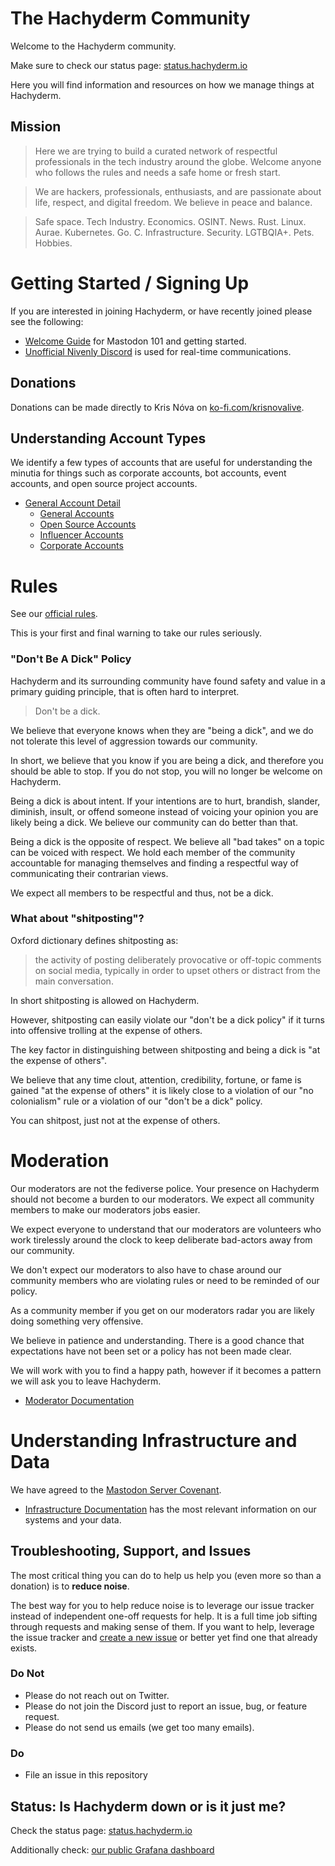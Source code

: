 # The Hachyderm Community

Welcome to the Hachyderm community.

Make sure to check our status page: [status.hachyderm.io](https://status.hachyderm.io)

Here you will find information and resources on how we manage things at Hachyderm.

## Mission 

> Here we are trying to build a curated network of respectful professionals in the tech industry around the globe. Welcome anyone who follows the rules and needs a safe home or fresh start.

> We are hackers, professionals, enthusiasts, and are passionate about life, respect, and digital freedom. We believe in peace and balance.

> Safe space. Tech Industry. Economics. OSINT. News. Rust. Linux. Aurae. Kubernetes. Go. C. Infrastructure. Security. LGTBQIA+. Pets. Hobbies.

# Getting Started / Signing Up

If you are interested in joining Hachyderm, or have recently joined please see the following:

 - [Welcome Guide](/welcome/README.md) for Mastodon 101 and getting started.
 - [Unofficial Nivenly Discord](https://discord.gg/YnWdbchSwA) is used for real-time communications.

## Donations

Donations can be made directly to Kris Nóva on [ko-fi.com/krisnovalive](https://ko-fi.com/krisnovalive).

## Understanding Account Types

We identify a few types of accounts that are useful for understanding the minutia for things such as corporate accounts, bot accounts, event accounts, and open source project accounts. 

 - [General Account Detail](accounts/README.md)
   - [General Accounts](accounts/general-accounts.md)
   - [Open Source Accounts](accounts/open-source-accounts.md)
   - [Influencer Accounts](accounts/influencer-accounts.md)
   - [Corporate Accounts](accounts/corporate-accounts.md)

# Rules

See our [official rules](https://hachyderm.io/about/more#rules).

This is your first and final warning to take our rules seriously.

### "Don't Be A Dick" Policy

Hachyderm and its surrounding community have found safety and value in a primary guiding principle, that is often hard to interpret.

> Don't be a dick.

We believe that everyone knows when they are "being a dick", and we do not tolerate this level of aggression towards our community. 

In short, we believe that you know if you are being a dick, and therefore you should be able to stop. If you do not stop, you will no longer be welcome on Hachyderm.

Being a dick is about intent. If your intentions are to hurt, brandish, slander, diminish, insult, or offend someone instead of voicing your opinion you are likely being a dick. We believe our community can do better than that.

Being a dick is the opposite of respect. We believe all "bad takes" on a topic can be voiced with respect.
We hold each member of the community accountable for managing themselves and finding a respectful way of communicating their contrarian views.

We expect all members to be respectful and thus, not be a dick.

### What about "shitposting"?

Oxford dictionary defines shitposting as:

> the activity of posting deliberately provocative or off-topic comments on social media, typically in order to upset others or distract from the main conversation.

In short shitposting is allowed on Hachyderm. 

However, shitposting can easily violate our "don't be a dick policy" if it turns into offensive trolling at the expense of others.

The key factor in distinguishing between shitposting and being a dick is "at the expense of others".

We believe that any time clout, attention, credibility, fortune, or fame is gained "at the expense of others" it is likely close to a violation of our "no colonialism" rule or a violation of our "don't be a dick" policy.

You can shitpost, just not at the expense of others.

# Moderation 

Our moderators are not the fediverse police.
Your presence on Hachyderm should not become a burden to our moderators.
We expect all community members to make our moderators jobs easier.

We expect everyone to understand that our moderators are volunteers who work tirelessly around the clock to keep deliberate bad-actors away from our community.

We don't expect our moderators to also have to chase around our community members who are violating rules or need to be reminded of our policy. 

As a community member if you get on our moderators radar you are likely doing something very offensive.

We believe in patience and understanding. 
There is a good chance that expectations have not been set or a policy has not been made clear.

We will work with you to find a happy path, however if it becomes a pattern we will ask you to leave Hachyderm.

 - [Moderator Documentation](/mods/README.md)

# Understanding Infrastructure and Data

We have agreed to the [Mastodon Server Covenant](https://joinmastodon.org/covenant).

- [Infrastructure Documentation](infra/README.md) has the most relevant information on our systems and your data.

## Troubleshooting, Support, and Issues

The most critical thing you can do to help us help you (even more so than a donation) is to **reduce noise**.

The best way for you to help reduce noise is to leverage our issue tracker instead of independent one-off requests for help. It is a full time job sifting through requests and making sense of them. If you want to help, leverage the issue tracker and [create a new issue](https://github.com/hachyderm/community/issues/new) or better yet find one that already exists.

### Do Not

- Please do not reach out on Twitter.
- Please do not join the Discord just to report an issue, bug, or feature request.
- Please do not send us emails (we get too many emails).

### Do

- File an issue in this repository

## Status: Is Hachyderm down or is it just me?

Check the status page: [status.hachyderm.io](https://status.hachyderm.io)

Additionally check: [our public Grafana dashboard](https://grafana.hachyderm.io/public-dashboards/bc9e340202c1495888d8fd849112a813?orgId=0&refresh=30s)
